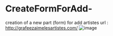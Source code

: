 # CreateFormForAdd-
creation of a new part (form) for add artistes
url : http://grafeezaimelesartistes.com/
![image](https://user-images.githubusercontent.com/57873668/172834814-d949b220-7fc3-4f30-9cfa-9aaa83408a4d.png)
